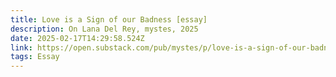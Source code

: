 ```yaml
---
title: Love is a Sign of our Badness [essay]
description: On Lana Del Rey, mystes, 2025
date: 2025-02-17T14:29:58.524Z
link: https://open.substack.com/pub/mystes/p/love-is-a-sign-of-our-badness?r=4375w&utm_campaign=post&utm_medium=web
tags: Essay
---
```

